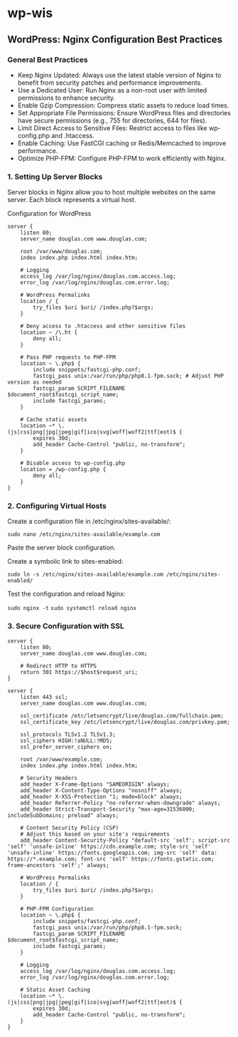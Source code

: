 # wp-wis
## WordPress: Nginx Configuration Best Practices 

### General Best Practices
- Keep Nginx Updated: Always use the latest stable version of Nginx to benefit from security patches and performance improvements.
- Use a Dedicated User: Run Nginx as a non-root user with limited permissions to enhance security.
- Enable Gzip Compression: Compress static assets to reduce load times.
- Set Appropriate File Permissions: Ensure WordPress files and directories have secure permissions (e.g., 755 for directories, 644 for files).
-  Limit Direct Access to Sensitive Files: Restrict access to files like wp-config.php and .htaccess.
- Enable Caching: Use FastCGI caching or Redis/Memcached to improve performance.
- Optimize PHP-FPM: Configure PHP-FPM to work efficiently with Nginx.

### 1. Setting Up Server Blocks

Server blocks in Nginx allow you to host multiple websites on the same server. Each block represents a virtual host.

Configuration for WordPress
```
server {
    listen 80;
    server_name douglas.com www.douglas.com;

    root /var/www/douglas.com;
    index index.php index.html index.htm;

    # Logging
    access_log /var/log/nginx/douglas.com.access.log;
    error_log /var/log/nginx/douglas.com.error.log;

    # WordPress Permalinks
    location / {
        try_files $uri $uri/ /index.php?$args;
    }

    # Deny access to .htaccess and other sensitive files
    location ~ /\.ht {
        deny all;
    }

    # Pass PHP requests to PHP-FPM
    location ~ \.php$ {
        include snippets/fastcgi-php.conf;
        fastcgi_pass unix:/var/run/php/php8.1-fpm.sock; # Adjust PHP version as needed
        fastcgi_param SCRIPT_FILENAME $document_root$fastcgi_script_name;
        include fastcgi_params;
    }

    # Cache static assets
    location ~* \.(js|css|png|jpg|jpeg|gif|ico|svg|woff|woff2|ttf|eot)$ {
        expires 30d;
        add_header Cache-Control "public, no-transform";
    }

    # Disable access to wp-config.php
    location = /wp-config.php {
        deny all;
    }
}
```
### 2. Configuring Virtual Hosts

Create a configuration file in /etc/nginx/sites-available/:

`sudo nano /etc/nginx/sites-available/example.com`

Paste the server block configuration.

Create a symbolic link to sites-enabled:

`sudo ln -s /etc/nginx/sites-available/example.com /etc/nginx/sites-enabled/`

Test the configuration and reload Nginx:

`sudo nginx -t`
`sudo systemctl reload nginx`

### 3. Secure Configuration with SSL

```
server {
    listen 80;
    server_name douglas.com www.douglas.com;

    # Redirect HTTP to HTTPS
    return 301 https://$host$request_uri;
}

server {
    listen 443 ssl;
    server_name douglas.com www.douglas.com;

    ssl_certificate /etc/letsencrypt/live/douglas.com/fullchain.pem;
    ssl_certificate_key /etc/letsencrypt/live/douglas.com/privkey.pem;

    ssl_protocols TLSv1.2 TLSv1.3;
    ssl_ciphers HIGH:!aNULL:!MD5;
    ssl_prefer_server_ciphers on;

    root /var/www/example.com;
    index index.php index.html index.htm;

    # Security Headers
    add_header X-Frame-Options "SAMEORIGIN" always;
    add_header X-Content-Type-Options "nosniff" always;
    add_header X-XSS-Protection "1; mode=block" always;
    add_header Referrer-Policy "no-referrer-when-downgrade" always;
    add_header Strict-Transport-Security "max-age=31536000; includeSubDomains; preload" always;

    # Content Security Policy (CSP)
    # Adjust this based on your site's requirements
    add_header Content-Security-Policy "default-src 'self'; script-src 'self' 'unsafe-inline' https://cdn.example.com; style-src 'self' 'unsafe-inline' https://fonts.googleapis.com; img-src 'self' data: https://*.example.com; font-src 'self' https://fonts.gstatic.com; frame-ancestors 'self';" always;

    # WordPress Permalinks
    location / {
        try_files $uri $uri/ /index.php?$args;
    }

    # PHP-FPM Configuration
    location ~ \.php$ {
        include snippets/fastcgi-php.conf;
        fastcgi_pass unix:/var/run/php/php8.1-fpm.sock;
        fastcgi_param SCRIPT_FILENAME $document_root$fastcgi_script_name;
        include fastcgi_params;
    }

    # Logging
    access_log /var/log/nginx/douglas.com.access.log;
    error_log /var/log/nginx/douglas.com.error.log;

    # Static Asset Caching
    location ~* \.(js|css|png|jpg|jpeg|gif|ico|svg|woff|woff2|ttf|eot)$ {
        expires 30d;
        add_header Cache-Control "public, no-transform";
    }
}
```
